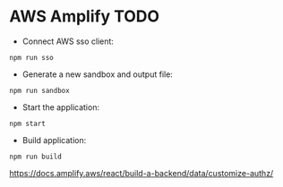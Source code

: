 # AWS Amplify TODO

- Connect AWS sso client:

```console
npm run sso
```

- Generate a new sandbox and output file:

```console
npm run sandbox
```

- Start the application:

```console
npm start
```

- Build application:

```console
npm run build
```

https://docs.amplify.aws/react/build-a-backend/data/customize-authz/